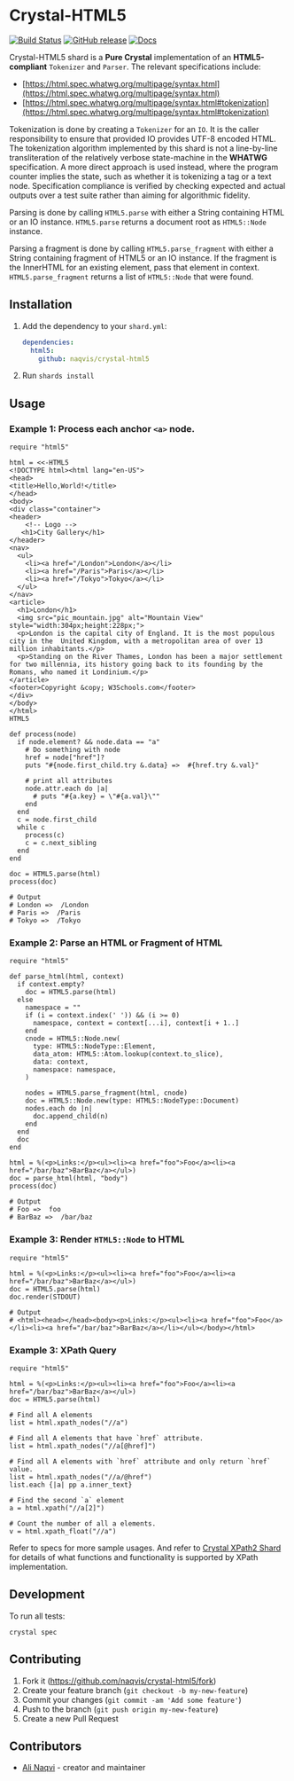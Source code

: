 # Crystal-HTML5
[![Build Status](https://travis-ci.org/naqvis/crystal-html5.svg?branch=master)](https://travis-ci.org/naqvis/crystal-html5)
[![GitHub release](https://img.shields.io/github/release/naqvis/crystal-html5.svg)](https://github.com/naqvis/crystal-html5/releases)
[![Docs](https://img.shields.io/badge/docs-available-brightgreen.svg)](https://naqvis.github.io/crystal-html5/)

Crystal-HTML5 shard is a **Pure Crystal** implementation of an **HTML5-compliant** `Tokenizer` and `Parser`.
The relevant specifications include:
- [https://html.spec.whatwg.org/multipage/syntax.html](https://html.spec.whatwg.org/multipage/syntax.html)
- [https://html.spec.whatwg.org/multipage/syntax.html#tokenization](https://html.spec.whatwg.org/multipage/syntax.html#tokenization)

Tokenization is done by creating a `Tokenizer` for an `IO`. It is the caller
responsibility to ensure that provided IO provides UTF-8 encoded HTML.
The tokenization algorithm implemented by this shard is not a line-by-line
transliteration of the relatively verbose state-machine in the **WHATWG**
specification. A more direct approach is used instead, where the program
counter implies the state, such as whether it is tokenizing a tag or a text
node. Specification compliance is verified by checking expected and actual
outputs over a test suite rather than aiming for algorithmic fidelity.

Parsing is done by calling `HTML5.parse` with either a String containing HTML
or an IO instance. `HTML5.parse` returns a document root as `HTML5::Node` instance.

Parsing a fragment is done by calling `HTML5.parse_fragment` with either a String containing fragment of HTML5
or an IO instance. If the fragment is the InnerHTML for an existing element, pass that element in context.
`HTML5.parse_fragment` returns a list of `HTML5::Node` that were found.

## Installation

1. Add the dependency to your `shard.yml`:

   ```yaml
   dependencies:
     html5:
       github: naqvis/crystal-html5
   ```

2. Run `shards install`

## Usage

### Example 1: Process each anchor `<a>` node.
```crystal
require "html5"

html = <<-HTML5
<!DOCTYPE html><html lang="en-US">
<head>
<title>Hello,World!</title>
</head>
<body>
<div class="container">
<header>
	<!-- Logo -->
   <h1>City Gallery</h1>
</header>
<nav>
  <ul>
    <li><a href="/London">London</a></li>
    <li><a href="/Paris">Paris</a></li>
    <li><a href="/Tokyo">Tokyo</a></li>
  </ul>
</nav>
<article>
  <h1>London</h1>
  <img src="pic_mountain.jpg" alt="Mountain View" style="width:304px;height:228px;">
  <p>London is the capital city of England. It is the most populous city in the  United Kingdom, with a metropolitan area of over 13 million inhabitants.</p>
  <p>Standing on the River Thames, London has been a major settlement for two millennia, its history going back to its founding by the Romans, who named it Londinium.</p>
</article>
<footer>Copyright &copy; W3Schools.com</footer>
</div>
</body>
</html>
HTML5

def process(node)
  if node.element? && node.data == "a"
    # Do something with node
    href = node["href"]?
    puts "#{node.first_child.try &.data} =>  #{href.try &.val}"

    # print all attributes
    node.attr.each do |a|
      # puts "#{a.key} = \"#{a.val}\""
    end
  end
  c = node.first_child
  while c
    process(c)
    c = c.next_sibling
  end
end

doc = HTML5.parse(html)
process(doc)

# Output
# London =>  /London
# Paris =>  /Paris
# Tokyo =>  /Tokyo
```

### Example 2: Parse an HTML or Fragment of HTML
```crystal
require "html5"

def parse_html(html, context)
  if context.empty?
    doc = HTML5.parse(html)
  else
    namespace = ""
    if (i = context.index(' ')) && (i >= 0)
      namespace, context = context[...i], context[i + 1..]
    end
    cnode = HTML5::Node.new(
      type: HTML5::NodeType::Element,
      data_atom: HTML5::Atom.lookup(context.to_slice),
      data: context,
      namespace: namespace,
    )

    nodes = HTML5.parse_fragment(html, cnode)
    doc = HTML5::Node.new(type: HTML5::NodeType::Document)
    nodes.each do |n|
      doc.append_child(n)
    end
  end
  doc
end

html = %(<p>Links:</p><ul><li><a href="foo">Foo</a><li><a href="/bar/baz">BarBaz</a></ul>)
doc = parse_html(html, "body")
process(doc)

# Output
# Foo =>  foo
# BarBaz =>  /bar/baz
```

### Example 3: Render `HTML5::Node` to HTML
```crystal
require "html5"

html = %(<p>Links:</p><ul><li><a href="foo">Foo</a><li><a href="/bar/baz">BarBaz</a></ul>)
doc = HTML5.parse(html)
doc.render(STDOUT)

# Output
# <html><head></head><body><p>Links:</p><ul><li><a href="foo">Foo</a></li><li><a href="/bar/baz">BarBaz</a></li></ul></body></html>
```

### Example 3: XPath Query
```crystal
require "html5"

html = %(<p>Links:</p><ul><li><a href="foo">Foo</a><li><a href="/bar/baz">BarBaz</a></ul>)
doc = HTML5.parse(html)

# Find all A elements
list = html.xpath_nodes("//a")

# Find all A elements that have `href` attribute.
list = html.xpath_nodes("//a[@href]")

# Find all A elements with `href` attribute and only return `href` value.
list = html.xpath_nodes("//a/@href")
list.each {|a| pp a.inner_text}

# Find the second `a` element
a = html.xpath("//a[2]")

# Count the number of all a elements.
v = html.xpath_float("//a")
```

Refer to specs for more sample usages. And refer to [Crystal XPath2 Shard](https://github.com/naqvis/crystal-xpath2) for details of what functions and functionality is supported by XPath implementation.

## Development

To run all tests:

```
crystal spec
```

## Contributing

1. Fork it (<https://github.com/naqvis/crystal-html5/fork>)
2. Create your feature branch (`git checkout -b my-new-feature`)
3. Commit your changes (`git commit -am 'Add some feature'`)
4. Push to the branch (`git push origin my-new-feature`)
5. Create a new Pull Request

## Contributors

- [Ali Naqvi](https://github.com/naqvis) - creator and maintainer
